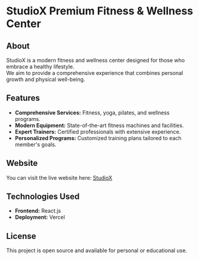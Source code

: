 # StudioX Premium Fitness & Wellness Center

## About

StudioX is a modern fitness and wellness center designed for those who embrace a healthy lifestyle.  
We aim to provide a comprehensive experience that combines personal growth and physical well-being.

## Features

- **Comprehensive Services:** Fitness, yoga, pilates, and wellness programs.  
- **Modern Equipment:** State-of-the-art fitness machines and facilities.  
- **Expert Trainers:** Certified professionals with extensive experience.  
- **Personalized Programs:** Customized training plans tailored to each member's goals.  

## Website

You can visit the live website here: [StudioX](https://studiox-iota.vercel.app/)

## Technologies Used

- **Frontend:** React.js  
- **Deployment:** Vercel  

## License

This project is open source and available for personal or educational use.

